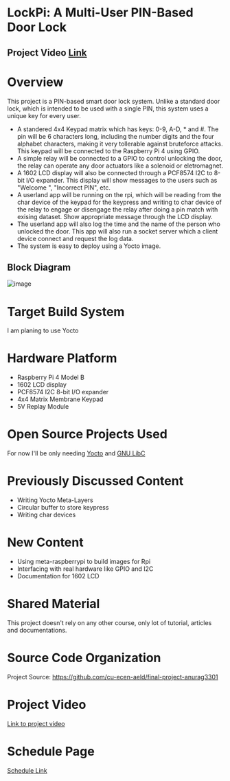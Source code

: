 # LockPi: A Multi-User PIN-Based Door Lock

## Project Video [Link](https://github.com/cu-ecen-aeld/final-project-anurag3301/wiki/anurag3301's-Final-Project-Video)

# Overview

This project is a PIN-based smart door lock system. Unlike a standard door lock, which is intended to be used with a single PIN, this system uses a unique key for every user. 

+ A standered 4x4 Keypad matrix which has keys: 0-9, A-D, * and #. The pin will be 6 characters long, including the number digits and the four alphabet characters, making it very tollerable against bruteforce attacks. This keypad will be connected to the Raspberry Pi 4 using GPIO.
+ A simple relay will be connected to a GPIO to control unlocking the door, the relay can operate any door actuators like a solenoid or eletromagnet.
+ A 1602 LCD display will also be connected through a PCF8574 I2C to 8-bit I/O expander. This display will show messages to the users such as "Welcome <NAME>", "Incorrect PIN", etc.
+ A userland app will be running on the rpi, which will be reading from the char device of the keypad for the keypress and writing to char device of the relay to engage or disengage the relay after doing a pin match with exising dataset. Show appropriate message through the LCD display.
+ The userland app will also log the time and the name of the person who unlocked the door. This app will also run a socket server which a client device connect and request the log data.
+ The system is easy to deploy using a Yocto image.

## Block Diagram
<img alt="image" src="https://github.com/user-attachments/assets/5aa680f1-8b51-406b-b412-ada0c80d0449" />


# Target Build System
I am planing to use Yocto

# Hardware Platform
+ Raspberry Pi 4 Model B
+ 1602 LCD display
+ PCF8574 I2C 8-bit I/O expander
+ 4x4 Matrix Membrane Keypad
+ 5V Replay Module

# Open Source Projects Used
For now I'll be only needing [Yocto](https://www.yoctoproject.org) and [GNU LibC](https://www.gnu.org/software/libc/)

# Previously Discussed Content
+ Writing Yocto Meta-Layers
+ Circular buffer to store keypress
+ Writing char devices

# New Content
+ Using meta-raspberrypi to build images for Rpi
+ Interfacing with real hardware like GPIO and I2C
+ Documentation for 1602 LCD

# Shared Material
This project doesn't rely on any other course, only lot of tutorial, articles and documentations.

# Source Code Organization
Project Source: https://github.com/cu-ecen-aeld/final-project-anurag3301

# Project Video
[Link to project video](https://github.com/cu-ecen-aeld/final-project-anurag3301/wiki/anurag3301's-Final-Project-Video)

# Schedule Page
[Schedule Link](https://github.com/users/anurag3301/projects/8)
